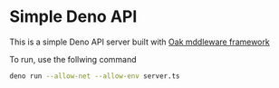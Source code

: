 # Simple Deno API

This is a simple Deno API server built with [Oak mddleware framework](https://github.com/oakserver/oak)

To run, use the follwing command

``` bash
deno run --allow-net --allow-env server.ts
```